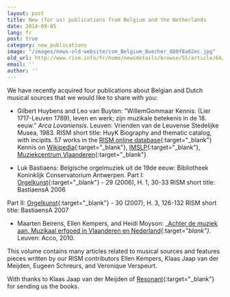 ```yaml
---
layout: post
title: New (for us) publications from Belgium and the Netherlands
date: 2014-09-05
lang: fr
post: true
category: new_publications
image: "/images/news-old-website/csm_Belgium_Buecher_880f8a82ec.jpg"
old_url: http://www.rism.info/fr/home/newsdetails/browse/55/article/64/new-for-us-publications-from-belgium-and-the-netherlands.html
email: ''
author: ''
---
```

We have recently acquired four publications about Belgian and Dutch musical sources that we would like to share with you:


- Gilbert Huybens and Leo van Buyten: "WillemGommaar Kennis: (Lier 1717-Leuven 1789), leven en werk; zijn muzikale betekenis in de 18. eeuw.” _Arca Lovaniensis_. Leuven: Vrienden van de Leuvense Stedelijke Musea, 1983.
RISM short title: HuyK
Biography and thematic catalog, with incipits. 57 works in the [RISM online database](https://opac.rism.info/search?View=rism&author=Gommaar+Kennis){:target="_blank"}
Kennis on [Wikipedia](http://nl.wikipedia.org/wiki/Willem_Gommaar_Kennis){:target="_blank"}, [IMSLP](http://imslp.org/wiki/Category:Kennis,_Willem_Gommaar){:target="_blank"}, [Muziekcentrum Vlaanderen](http://www.muziekcentrum.be/identity.php?ID=135954){:target="_blank"}

- Luk Bastiaens: Belgische orgelmuziek uit de 19de eeuw: Bibliotheek Koninklijk Conservatorium Antwerpen.
Part I: [Orgelkunst](http://www.orgelkunst.be/cd-s-en-uitgaven/2006-nr-1){:target="_blank"} - 29 (2006), H. 1, 30-33
RISM short title: BastiaensA 2006

Part II: [Orgelkunst](http://www.orgelkunst.be/cd-s-en-uitgaven/2007-nr-3){:target="_blank"} - 30 (2007), H. 3, 126-132
RISM short title: BastiaensA 2007


- Maarten Beirens, Ellen Kempers, and Heidi Moyson: _[Achter de muziek aan. Muzikaal erfgoed in Vlaanderen en Nederland](https://www.acco.be/nl-be/items/9789033482472/Achter-de-muziek-aan){:target="_blank"}_. Leuven: Acco, 2010.

This volume contains many articles related to musical sources and features pieces written by our RISM contributors Ellen Kempers, Klaas Jaap van der Meijden, Eugeen Schreurs, and Veronique Verspeurt.

With thanks to Klaas Jaap van der Meijden of [Resonant](http://www.muzikaalerfgoed.be/){:target="_blank"} for sending us the books.
